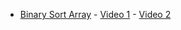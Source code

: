 - [Binary Sort Array](https://github.com/Akash52/code-daily/blob/master/DSA/Array/Binary_Sort.cpp) - [Video 1](https://www.youtube.com/watch?v=OjjZUP_lQYA) - [Video 2](https://www.youtube.com/watch?v=UC8Aw1fRjDQ)
